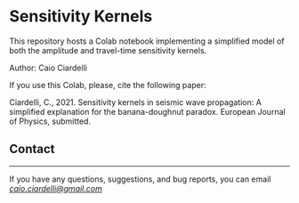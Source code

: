 # Sensitivity Kernels

This repository hosts a Colab notebook implementing a simplified model of both the amplitude and travel-time sensitivity kernels.

Author: Caio Ciardelli

If you use this Colab, please, cite the following paper:

Ciardelli, C., 2021. Sensitivity kernels in seismic wave propagation: A simplified explanation for the banana-doughnut paradox. European Journal of Physics, submitted.

## Contact
-----------------------

If you have any questions, suggestions, and bug reports, you can email *caio.ciardelli@gmail.com*
